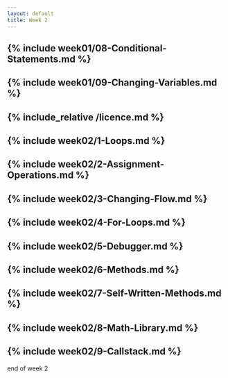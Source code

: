 ```yaml
---
layout: default
title: Week 2
---
```

{% include week01/08-Conditional-Statements.md %}
---
{% include week01/09-Changing-Variables.md %}
---
{% include_relative /licence.md %}
---
{% include week02/1-Loops.md %}
---
{% include week02/2-Assignment-Operations.md %}
---
{% include week02/3-Changing-Flow.md %}
---
{% include week02/4-For-Loops.md %}
---
{% include week02/5-Debugger.md %}
---
{% include week02/6-Methods.md %}
---
{% include week02/7-Self-Written-Methods.md %}
---
{% include week02/8-Math-Library.md %}
---
{% include week02/9-Callstack.md %}
---


end of week 2